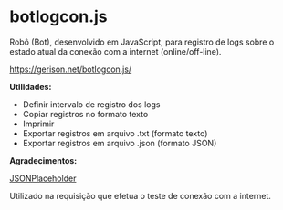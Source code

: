 # botlogcon.js
Robô (Bot), desenvolvido em JavaScript, para registro de logs sobre o estado atual da conexão com a internet (online/off-line).

https://gerison.net/botlogcon.js/

**Utilidades:**
- Definir intervalo de registro dos logs
- Copiar registros no formato texto
- Imprimir
- Exportar registros em arquivo .txt (formato texto)
- Exportar registros em arquivo .json (formato JSON)

**Agradecimentos:**

[JSONPlaceholder](https://jsonplaceholder.typicode.com/) 

Utilizado na requisição que efetua o teste de conexão com a internet.
